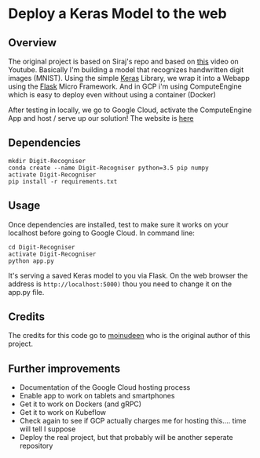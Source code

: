 # Deploy a Keras Model to the web


## Overview

The original project is based on Siraj's repo and based on [this](https://youtu.be/f6Bf3gl4hWY) video on Youtube. Basically I'm building a model that recognizes handwritten digit images (MNIST).  Using the simple [Keras](http://keras.io/) Library, we wrap it into a Webapp using the [Flask](http://flask.pocoo.org/) Micro Framework. And in GCP i'm using ComputeEngine which is easy to deploy even without using a container (Docker)

After testing in locally, we go to Google Cloud, activate the ComputeEngine App and host / serve up our solution! The website is [here](https://digit-recogniser-123.appspot.com/#)


## Dependencies

```
mkdir Digit-Recogniser 
conda create --name Digit-Recogniser python=3.5 pip numpy
activate Digit-Recogniser
pip install -r requirements.txt
```

## Usage

Once dependencies are installed, test to make sure it works on your localhost before going to Google Cloud. In command line:

```
cd Digit-Recogniser
activate Digit-Recogniser
python app.py
```

It's serving a saved Keras model to you via Flask. On the web browser the address is 
```http://localhost:5000)``` 
thou you need to change it on the app.py file. 

## Credits

The credits for this code go to [moinudeen](https://github.com/moinudeen) who is the original author of this project. 

## Further improvements 
- Documentation of the Google Cloud hosting process 
- Enable app to work on tablets and smartphones 
- Get it to work on Dockers (and gRPC) 
- Get it to work on Kubeflow 
- Check again to see if GCP actually charges me for hosting this.... time will tell I suppose 
- Deploy the real project, but that probably will be another seperate repository